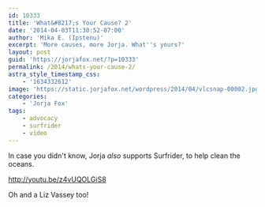 ```yaml
---
id: 10333
title: 'What&#8217;s Your Cause? 2'
date: '2014-04-03T11:30:52-07:00'
author: 'Mika E. (Ipstenu)'
excerpt: 'More causes, more Jorja. What''s yours?'
layout: post
guid: 'https://jorjafox.net/?p=10333'
permalink: /2014/whats-your-cause-2/
astra_style_timestamp_css:
    - '1634332612'
image: 'https://static.jorjafox.net/wordpress/2014/04/vlcsnap-00002.jpg'
categories:
    - 'Jorja Fox'
tags:
    - advocacy
    - surfrider
    - video
---
```


In case you didn't know, Jorja <em>also</em> supports Surfrider, to help clean the oceans.

http://youtu.be/z4vUQOLGiS8

Oh and a Liz Vassey too!